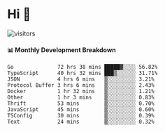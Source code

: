 # Hi 👋
 
![visitors](https://visitor-badge.glitch.me/badge?page_id=sorcererxw.sorcererx)

#### 📊 Monthly Development Breakdown

<!--START_SECTION:waka-->
```text
Go              72 hrs 38 mins █████▓░░░░ 56.82%
TypeScript      40 hrs 32 mins ███▒░░░░░░ 31.71%
JSON            4 hrs 6 mins   ▒░░░░░░░░░ 3.21%
Protocol Buffer 3 hrs 6 mins   ▒░░░░░░░░░ 2.43%
Docker          1 hr 32 mins   ▒░░░░░░░░░ 1.21%
Other           1 hr 3 mins    ▒░░░░░░░░░ 0.83%
Thrift          53 mins        ▒░░░░░░░░░ 0.70%
JavaScript      45 mins        ▒░░░░░░░░░ 0.60%
TSConfig        30 mins        ▒░░░░░░░░░ 0.39%
Text            24 mins        ▒░░░░░░░░░ 0.32%
```
<!--END_SECTION:waka-->
